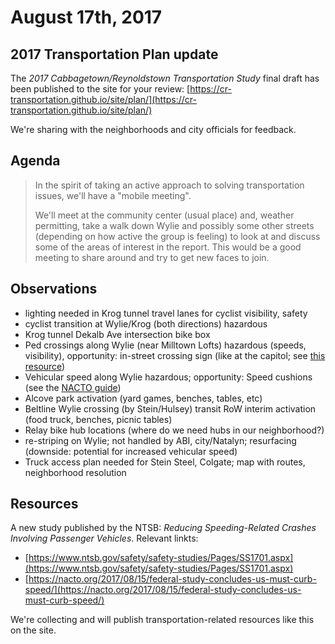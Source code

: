 ---
---

# August 17th, 2017

## 2017 Transportation Plan update

The *2017 Cabbagetown/Reynoldstown Transportation Study* final draft has been published to the site for your review:
[https://cr-transportation.github.io/site/plan/](https://cr-transportation.github.io/site/plan/)

We're sharing with the neighborhoods and city officials for feedback.

## Agenda

> In the spirit of taking an active approach to solving transportation issues, we'll have a "mobile meeting".
>
> We'll meet at the community center (usual place) and, weather permitting, take a walk down Wylie and possibly some other streets (depending on how active the group is feeling) to look at and discuss some of the areas of interest in the report. This would be a good meeting to share around and try to get new faces to join.

## Observations

* lighting needed in Krog tunnel travel lanes for cyclist visibility, safety
* cyclist transition at Wylie/Krog (both directions) hazardous
* Krog tunnel Dekalb Ave intersection bike box
* Ped crossings along Wylie (near Milltown Lofts) hazardous (speeds, visibility), opportunity: in-street crossing sign (like at the capitol; see [this resource][in-street-crossing-sign])
* Vehicular speed along Wylie hazardous; opportunity: Speed cushions (see the [NACTO guide][speed-cushions])
* Alcove park activation (yard games, benches, tables, etc)
* Beltline Wylie crossing (by Stein/Hulsey) transit RoW interim activation (food truck, benches, picnic tables)
* Relay bike hub locations (where do we need hubs in our neighborhood?)
* re-striping on Wylie; not handled by ABI, city/Natalyn; resurfacing (downside: potential for increased vehicular speed)
* Truck access plan needed for Stein Steel, Colgate; map with routes, neighborhood resolution

## Resources

A new study published by the NTSB: *Reducing Speeding-Related Crashes Involving Passenger Vehicles*. Relevant linkts:

* [https://www.ntsb.gov/safety/safety-studies/Pages/SS1701.aspx](https://www.ntsb.gov/safety/safety-studies/Pages/SS1701.aspx)
* [https://nacto.org/2017/08/15/federal-study-concludes-us-must-curb-speed/](https://nacto.org/2017/08/15/federal-study-concludes-us-must-curb-speed/)

We're collecting and will publish transportation-related resources like this on the site.

[in-street-crossing-sign]: http://www.safetysign.com/help/h103/which-in-street-crossing-sign-do-i-need
[speed-cushions]: https://nacto.org/publication/urban-street-design-guide/street-design-elements/vertical-speed-control-elements/speed-cushion/
